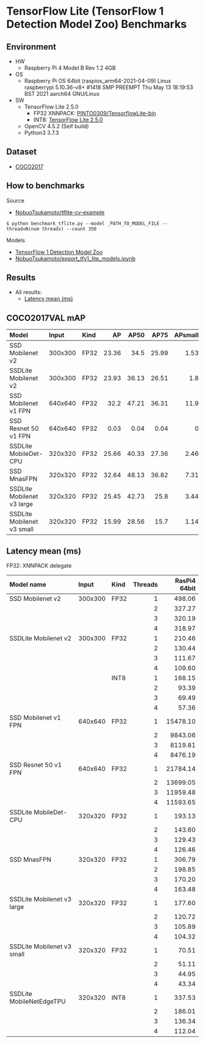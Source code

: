 # TensorFlow Lite (TensorFlow 1 Detection Model Zoo) Benchmarks

## Environment

- HW
  - Raspberry Pi 4 Model B Rev 1.2 4GB
- OS
  - Raspberry Pi OS 64bit (raspios_arm64-2021-04-09)
    Linux raspberrypi 5.10.36-v8+ #1418 SMP PREEMPT Thu May 13 18:19:53 BST 2021 aarch64 GNU/Linux
- SW
  - TensorFlow Lite 2.5.0
    - FP32 XNNPACK: [PINTO0309/TensorflowLite-bin](https://github.com/PINTO0309/TensorflowLite-bin)
    - INT8: [TensorFlow Lite 2.5.0](https://github.com/tensorflow/tensorflow/releases/tag/v2.5.0)
  - OpenCV 4.5.2 (Self build)
  - Python3 3.7.3

## Dataset
- [COCO2017](https://cocodataset.org/#home)

## How to benchmarks
Source
- [NobuoTsukamoto/tflite-cv-example](https://github.com/NobuoTsukamoto/tflite-cv-example/)

```
$ python benchmark_tflite.py --model _PATH_TO_MODEL_FILE --thread=N(num threads) --count 350
```


Models
- [TensorFlow 1 Detection Model Zoo](https://github.com/tensorflow/models/blob/master/research/object_detection/g3doc/tf1_detection_zoo.md)
- [NobuoTsukamoto/export_tfv1_lite_models.ipynb](https://gist.github.com/NobuoTsukamoto/832905aa765f6faa16f53d6dddf61bd2)


## Results
- All results:
    - [Latency mean (ms)](./results/result_raspi4_64bit_latency.txt)

## COCO2017VAL mAP

| Model                      |Input  |Kind   |     AP |   AP50 |   AP75 |   APsmall |   APmedium |   APlarge |   ARmax=1 |   ARmax=10 |   ARmax=100 |   ARsmall |   ARmidium |   ARlarge |
|:---------------------------|:----  |:------|------:|-------:|-------:|----------:|-----------:|----------:|----------:|-----------:|------------:|----------:|-----------:|----------:|
| SSD Mobilenet v2           |300x300|FP32   | 23.36 |  34.5  |  25.99 |      1.53 |      15.55 |     55.97 |     20.95 |      25.98 |       25.98 |      1.93 |      17.68 |     62.2  |
| SSDLite Mobilenet v2       |300x300|FP32   | 23.93 |  36.13 |  26.51 |      1.8  |      16.62 |     55.86 |     21.3  |      26.64 |       26.64 |      2.27 |      18.85 |     62.03 |
| SSD Mobilenet v1 FPN       |640x640|FP32   | 32.2  |  47.21 |  36.31 |     11.9  |      34.77 |     51.02 |     26.68 |      37.21 |       37.21 |     13.22 |      40.06 |     59.17 |
| SSD Resnet 50 v1 FPN       |640x640|FP32   |  0.03 |   0.04 |   0.04 |      0    |       0    |      0.09 |      0.02 |       0.02 |        0.02 |      0    |       0    |      0.08 |
| SSDLite MobileDet-CPU      |320x320|FP32   | 25.66 |  40.33 |  27.36 |      2.46 |      22.07 |     55.27 |     22.89 |      31.46 |       31.46 |      4.08 |      28.42 |     66.19 |
| SSD MnasFPN                |320x320|FP32   | 32.64 |  48.13 |  36.82 |      7.31 |      37.11 |     56.03 |     26.54 |      37.66 |       37.66 |      8.08 |      43.3  |     64.96 |
| SSDLite Mobilenet v3 large |320x320|FP32   | 25.45 |  42.73 |  25.8  |      3.44 |      23.24 |     51.94 |     22.87 |      33.91 |       36.25 |      7.51 |      37.94 |     66.99 |
| SSDLite Mobilenet v3 small |320x320|FP32   | 15.99 |  28.56 |  15.7  |      1.14 |      11.8  |     34.42 |     16.36 |      24.52 |       26.51 |      3.12 |      24.06 |     53.44 |

## Latency mean (ms)

FP32: XNNPACK delegate

|Model name                 |Input  |Kind   |Threads|RasPi4 64bit|
|:--                        |:--    |:--    |--:    |--:         |
|SSD Mobilenet v2           |300x300|FP32   |      1|      498.06|
||||2|327.27|
||||3|320.19|
||||4|318.97|
|SSDLite Mobilenet v2       |300x300|FP32   |      1|      210.46|
||||2|130.44|
||||3|111.67|
||||4|109.60|
|                           |       |INT8   |      1|      168.15|
||||2|93.39|
||||3|69.49|
||||4|57.36|
|SSD Mobilenet v1 FPN       |640x640|FP32   |      1|    15478.10|
||||2|9843.06|
||||3|8119.81|
||||4|8476.19|
|SSD Resnet 50 v1 FPN       |640x640|FP32   |      1|    21784.14|
||||2|13699.05|
||||3|11959.48|
||||4|11593.65|
|SSDLite MobileDet-CPU      |320x320|FP32   |      1|      193.13|
||||2|143.60|
||||3|129.43|
||||4|126.46|
|SSD MnasFPN                |320x320|FP32   |      1|      306.79|
||||2|198.85|
||||3|170.20|
||||4|163.48|
|SSDLite Mobilenet v3 large |320x320|FP32|1|177.60|
||||2|120.72|
||||3|105.89|
||||4|104.32|
|SSDLite Mobilenet v3 small |320x320|FP32   |      1|       70.51|
||||2|51.11|
||||3|44.95|
||||4|43.34|
|SSDLite MobileNetEdgeTPU   |320x320|INT8   |      1|      337.53|
||||2|186.01|
||||3|136.34|
||||4|112.04|